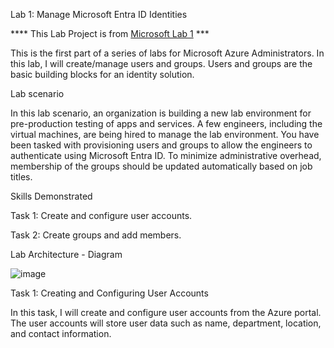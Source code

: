 Lab 1: Manage Microsoft Entra ID Identities 

**** This Lab Project is from <a href=https://microsoftlearning.github.io/AZ-104-MicrosoftAzureAdministrator/Instructions/Labs/LAB_01-Manage_Entra_ID_Identities.html>Microsoft Lab 1</a> ***

This is the first part of a series of labs for Microsoft Azure Administrators. In this lab, I will create/manage users and groups. Users and groups are the basic building blocks for an identity solution.

Lab scenario

In this lab scenario, an organization is building a new lab environment for pre-production testing of apps and services. A few engineers, including the virtual machines, are being hired to manage the lab environment. You have been tasked with provisioning users and groups to allow the engineers to authenticate using Microsoft Entra ID. To minimize administrative overhead, membership of the groups should be updated automatically based on job titles.


Skills Demonstrated 

Task 1: Create and configure user accounts.

Task 2: Create groups and add members.


Lab Architecture - Diagram 

![image](https://github.com/vladimirpierre/Manage-Azure-resources-by-using-Azure-Resource-Manager-Templates/assets/63518876/714954d8-fe0d-4a4e-9576-ae9973722178)



Task 1: Creating and Configuring User Accounts

In this task, I will create and configure user accounts from the Azure portal. The user accounts will store user data such as name, department, location, and contact information.


